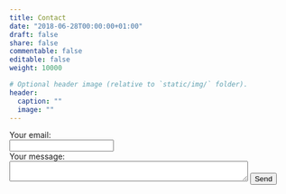 ```yaml
---
title: Contact
date: "2018-06-28T00:00:00+01:00"
draft: false
share: false
commentable: false
editable: false
weight: 10000

# Optional header image (relative to `static/img/` folder).
header:
  caption: ""
  image: ""
---
```


<form
  action="https://formspree.io/xrgyavgk"
  method="POST"
>
  <label>
    Your email:
<br>
    <input type="text" name="_replyto" cols="50">
  </label>
<br>
  <label>
    Your message:
<br>
    <textarea name="message" cols="50"></textarea>
  </label>
  <!-- your other form fields go here -->
  <button type="submit">Send</button>
</form>